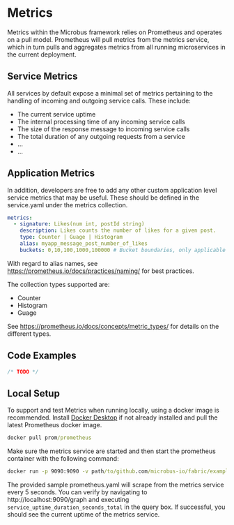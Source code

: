 # Metrics

Metrics within the Microbus framework relies on Prometheus and operates on a pull model. Prometheus will pull metrics from the metrics service, which in turn pulls and aggregates metrics from all running microservices in the current deployment.

## Service Metrics

All services by default expose a minimal set of metrics pertaining to the handling of incoming and outgoing service calls. These include:
* The current service uptime
* The internal processing time of any incoming service calls
* The size of the response message to incoming service calls
* The total duration of any outgoing requests from a service
* ...
* ...


## Application Metrics
In addition, developers are free to add any other custom application level service metrics that may be useful. These should be defined in the service.yaml under the metrics collection.

```yaml
metrics:
  - signature: Likes(num int, postId string)
    description: Likes counts the number of likes for a given post.
    type: Counter | Guage | Histogram
    alias: myapp_message_post_number_of_likes
    buckets: 0,10,100,1000,100000 # Bucket boundaries, only applicable to Histogram type
```

With regard to alias names, see https://prometheus.io/docs/practices/naming/ for best practices.

The collection types supported are:
* Counter
* Histogram
* Guage

See https://prometheus.io/docs/concepts/metric_types/ for details on the different types.

## Code Examples

```go
/* TODO */
```

## Local Setup

To support and test Metrics when running locally, using a docker image is recommended. Install [Docker Desktop](https://www.docker.com/products/docker-desktop/) if not already installed and pull the latest Prometheus docker image.

```cmd
docker pull prom/prometheus
```

Make sure the metrics service are started and then start the prometheus container with the following command:

```cmd
docker run -p 9090:9090 -v path/to/github.com/microbus-io/fabric/examples/main/prometheus.yaml:/etc/prometheus/prometheus.yml prom/prometheus
```

The provided sample prometheus.yaml will scrape from the metrics service every 5 seconds. You can verify by navigating to http://localhost:9090/graph and executing `service_uptime_duration_seconds_total` in the query box. If successful, you should see the current uptime of the metrics service.